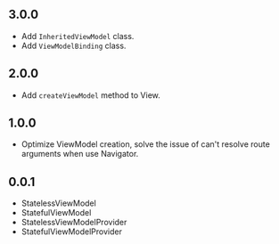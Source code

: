## 3.0.0

- Add `InheritedViewModel` class.
- Add `ViewModelBinding` class.

## 2.0.0

- Add `createViewModel` method to View.

## 1.0.0

- Optimize ViewModel creation, solve the issue of can't resolve route arguments when use Navigator.

## 0.0.1

- StatelessViewModel
- StatefulViewModel
- StatelessViewModelProvider
- StatefulViewModelProvider
